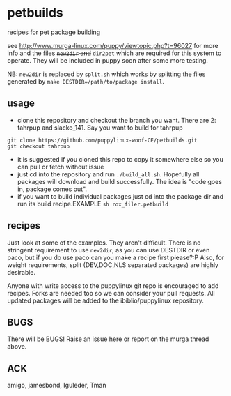 petbuilds
=========

recipes for pet package building

see http://www.murga-linux.com/puppy/viewtopic.php?t=96027 for more info
and the files ~~`new2dir` and~~ `dir2pet` which are required for this system to
operate. They will be included in puppy soon after some more testing.

NB: `new2dir` is replaced by `split.sh` which works by splitting the files generated
by `make DESTDIR=/path/to/package install`.

usage
-----
- clone this repository and checkout the branch you want. There are 2: tahrpup
and slacko_141. Say you want to build for tahrpup
```
git clone https://github.com/puppylinux-woof-CE/petbuilds.git
git checkout tahrpup
```
- it is suggested if you cloned this repo to copy it somewhere else so 
you can pull or fetch without issue
- just cd into the repository and run `./build_all.sh`. Hopefully all packages
will download and build successfully. The idea is "code goes in, package
comes out".
- if you want to build individual packages just cd into the package dir
and run its build recipe.EXAMPLE `sh rox_filer.petbuild`

recipes
-------
Just look at some of the examples. They aren't difficult. There is no 
stringent requirement to use `new2dir`, as you can use DESTDIR or even paco,
but if you do use paco can you make a recipe first please?:P
Also, for weight requirements, split (DEV,DOC,NLS separated packages) are highly
desirable.

Anyone with write access to the puppylinux git repo is encouraged to add recipes.
Forks are needed too so we can consider your pull requests. All updated packages
will be added to the ibiblio/puppylinux repository.

BUGS
----
There will be BUGS! Raise an issue here or report on the murga thread above.

ACK
---
amigo, jamesbond, Iguleder, Tman
